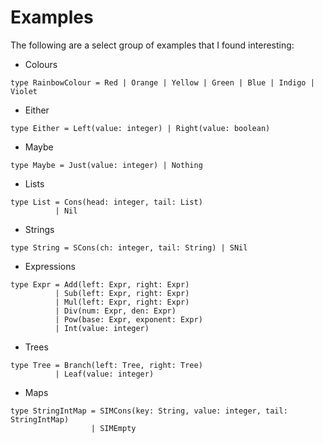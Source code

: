 # Examples

The following are a select group of examples that I found interesting:
* Colours
```
type RainbowColour = Red | Orange | Yellow | Green | Blue | Indigo | Violet
```
* Either
```
type Either = Left(value: integer) | Right(value: boolean)
```
* Maybe
```
type Maybe = Just(value: integer) | Nothing
```
* Lists
```
type List = Cons(head: integer, tail: List)
          | Nil
```
* Strings
```
type String = SCons(ch: integer, tail: String) | SNil
```
* Expressions
```
type Expr = Add(left: Expr, right: Expr)
          | Sub(left: Expr, right: Expr)
          | Mul(left: Expr, right: Expr)
          | Div(num: Expr, den: Expr)
          | Pow(base: Expr, exponent: Expr)
          | Int(value: integer)
```
* Trees
```
type Tree = Branch(left: Tree, right: Tree)
          | Leaf(value: integer)
```
* Maps
```
type StringIntMap = SIMCons(key: String, value: integer, tail: StringIntMap)
                  | SIMEmpty
```